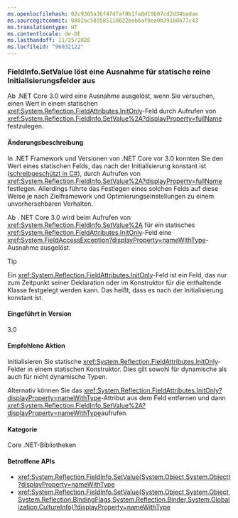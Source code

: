 ```yaml
---
ms.openlocfilehash: 02c9305a36f47dfaf0b1fa8d19b07cd2d34badae
ms.sourcegitcommit: 0802ac583585110022beb6af8ea0b39188b77c43
ms.translationtype: HT
ms.contentlocale: de-DE
ms.lasthandoff: 11/25/2020
ms.locfileid: "96032122"
---
```

### <a name="fieldinfosetvalue-throws-exception-for-static-init-only-fields"></a>FieldInfo.SetValue löst eine Ausnahme für statische reine Initialisierungsfelder aus

Ab .NET Core 3.0 wird eine Ausnahme ausgelöst, wenn Sie versuchen, einen Wert in einem statischen <xref:System.Reflection.FieldAttributes.InitOnly>-Feld durch Aufrufen von <xref:System.Reflection.FieldInfo.SetValue%2A?displayProperty=fullName> festzulegen.

#### <a name="change-description"></a>Änderungsbeschreibung

In .NET Framework und Versionen von .NET Core vor 3.0 konnten Sie den Wert eines statischen Felds, das nach der Initialisierung konstant ist ([schreibgeschützt in C#](~/docs/csharp/language-reference/keywords/readonly.md)), durch Aufrufen von <xref:System.Reflection.FieldInfo.SetValue%2A?displayProperty=fullName> festlegen. Allerdings führte das Festlegen eines solchen Felds auf diese Weise je nach Zielframework und Optimierungseinstellungen zu einem unvorhersehbaren Verhalten.

Ab . NET Core 3.0 wird beim Aufrufen von <xref:System.Reflection.FieldInfo.SetValue%2A> für ein statisches <xref:System.Reflection.FieldAttributes.InitOnly>-Feld eine <xref:System.FieldAccessException?displayProperty=nameWithType>-Ausnahme ausgelöst.

> [!TIP]
> Ein <xref:System.Reflection.FieldAttributes.InitOnly>-Feld ist ein Feld, das nur zum Zeitpunkt seiner Deklaration oder im Konstruktor für die enthaltende Klasse festgelegt werden kann. Das heißt, dass es nach der Initialisierung konstant ist.

#### <a name="version-introduced"></a>Eingeführt in Version

3.0

#### <a name="recommended-action"></a>Empfohlene Aktion

Initialisieren Sie statische <xref:System.Reflection.FieldAttributes.InitOnly>-Felder in einem statischen Konstruktor. Dies gilt sowohl für dynamische als auch für nicht dynamische Typen.

Alternativ können Sie das <xref:System.Reflection.FieldAttributes.InitOnly?displayProperty=nameWithType>-Attribut aus dem Feld entfernen und dann <xref:System.Reflection.FieldInfo.SetValue%2A?displayProperty=nameWithType>aufrufen.

#### <a name="category"></a>Kategorie

Core .NET-Bibliotheken

#### <a name="affected-apis"></a>Betroffene APIs

- <xref:System.Reflection.FieldInfo.SetValue(System.Object,System.Object)?displayProperty=nameWithType>
- <xref:System.Reflection.FieldInfo.SetValue(System.Object,System.Object,System.Reflection.BindingFlags,System.Reflection.Binder,System.Globalization.CultureInfo)?displayProperty=nameWithType>

<!--

#### Affected APIs

- `M:System.Reflection.FieldInfo.SetValue(System.Object,System.Object)`
- `M:System.Reflection.FieldInfo.SetValue(System.Object,System.Object,System.Reflection.BindingFlags,System.Reflection.Binder,System.Globalization.CultureInfo)`

-->
